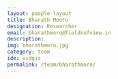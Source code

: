 ```yaml
---
layout: people-layout
title: Bharath Mooro
designation: Researcher
email: bharathmoro@fieldsofview.in
description: 
img: bharathmoro.jpg
category: team
ide: vidgis
permalink: /team/bharathmoro/
---
```


